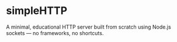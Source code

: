 # simpleHTTP
A minimal, educational HTTP server built from scratch using Node.js sockets — no frameworks, no shortcuts.
